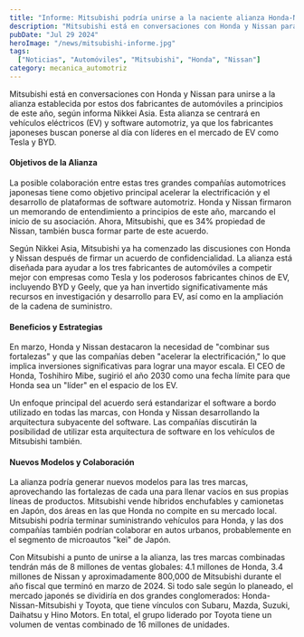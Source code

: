 ```yaml
---
title: "Informe: Mitsubishi podría unirse a la naciente alianza Honda-Nissan"
description: "Mitsubishi está en conversaciones con Honda y Nissan para unirse a la alianza enfocada en vehículos eléctricos y software automotriz, buscando ponerse al día con líderes en el mercado de EV como Tesla y BYD."
pubDate: "Jul 29 2024"
heroImage: "/news/mitsubishi-informe.jpg"
tags:
  ["Noticias", "Automóviles", "Mitsubishi", "Honda", "Nissan"]
category: mecanica_automotriz
---
```


Mitsubishi está en conversaciones con Honda y Nissan para unirse a la alianza establecida por estos dos fabricantes de automóviles a principios de este año, según informa Nikkei Asia. Esta alianza se centrará en vehículos eléctricos (EV) y software automotriz, ya que los fabricantes japoneses buscan ponerse al día con líderes en el mercado de EV como Tesla y BYD.

#### Objetivos de la Alianza

La posible colaboración entre estas tres grandes compañías automotrices japonesas tiene como objetivo principal acelerar la electrificación y el desarrollo de plataformas de software automotriz. Honda y Nissan firmaron un memorando de entendimiento a principios de este año, marcando el inicio de su asociación. Ahora, Mitsubishi, que es 34% propiedad de Nissan, también busca formar parte de este acuerdo.

Según Nikkei Asia, Mitsubishi ya ha comenzado las discusiones con Honda y Nissan después de firmar un acuerdo de confidencialidad. La alianza está diseñada para ayudar a los tres fabricantes de automóviles a competir mejor con empresas como Tesla y los poderosos fabricantes chinos de EV, incluyendo BYD y Geely, que ya han invertido significativamente más recursos en investigación y desarrollo para EV, así como en la ampliación de la cadena de suministro.

#### Beneficios y Estrategias

En marzo, Honda y Nissan destacaron la necesidad de "combinar sus fortalezas" y que las compañías deben "acelerar la electrificación," lo que implica inversiones significativas para lograr una mayor escala. El CEO de Honda, Toshihiro Mibe, sugirió el año 2030 como una fecha límite para que Honda sea un "líder" en el espacio de los EV.

Un enfoque principal del acuerdo será estandarizar el software a bordo utilizado en todas las marcas, con Honda y Nissan desarrollando la arquitectura subyacente del software. Las compañías discutirán la posibilidad de utilizar esta arquitectura de software en los vehículos de Mitsubishi también.

#### Nuevos Modelos y Colaboración

La alianza podría generar nuevos modelos para las tres marcas, aprovechando las fortalezas de cada una para llenar vacíos en sus propias líneas de productos. Mitsubishi vende híbridos enchufables y camionetas en Japón, dos áreas en las que Honda no compite en su mercado local. Mitsubishi podría terminar suministrando vehículos para Honda, y las dos compañías también podrían colaborar en autos urbanos, probablemente en el segmento de microautos "kei" de Japón.

Con Mitsubishi a punto de unirse a la alianza, las tres marcas combinadas tendrán más de 8 millones de ventas globales: 4.1 millones de Honda, 3.4 millones de Nissan y aproximadamente 800,000 de Mitsubishi durante el año fiscal que terminó en marzo de 2024. Si todo sale según lo planeado, el mercado japonés se dividiría en dos grandes conglomerados: Honda-Nissan-Mitsubishi y Toyota, que tiene vínculos con Subaru, Mazda, Suzuki, Daihatsu y Hino Motors. En total, el grupo liderado por Toyota tiene un volumen de ventas combinado de 16 millones de unidades.

